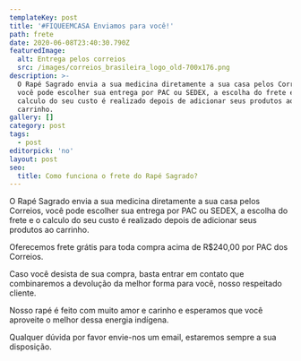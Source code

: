 ```yaml
---
templateKey: post
title: '#FIQUEEMCASA Enviamos para você!'
path: frete
date: 2020-06-08T23:40:30.790Z
featuredImage:
  alt: Entrega pelos correios
  src: /images/correios_brasileira_logo_old-700x176.png
description: >-
  O Rapé Sagrado envia a sua medicina diretamente a sua casa pelos Correios,
  você pode escolher sua entrega por PAC ou SEDEX, a escolha do frete e o
  calculo do seu custo é realizado depois de adicionar seus produtos ao
  carrinho.
gallery: []
category: post
tags:
  - post
editorpick: 'no'
layout: post
seo:
  title: Como funciona o frete do Rapé Sagrado?
---
```

O Rapé Sagrado envia a sua medicina diretamente a sua casa pelos Correios, você pode escolher sua entrega por PAC ou SEDEX, a escolha do frete e o calculo do seu custo é realizado depois de adicionar seus produtos ao carrinho.

Oferecemos frete grátis para toda compra acima de R$240,00 por PAC dos Correios.

Caso você desista de sua compra, basta entrar em contato que combinaremos a devolução da melhor forma para você, nosso respeitado cliente.

Nosso rapé é feito com muito amor e carinho e esperamos que você aproveite o melhor dessa energia indígena.

Qualquer dúvida por favor envie-nos um email, estaremos sempre a sua disposição.
